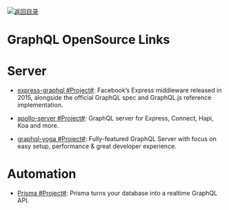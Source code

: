 [![返回目录](https://parg.co/UGo)](https://github.com/wxyyxc1992/Awesome-Links)

# GraphQL OpenSource Links

# Server

* [express-graphql #Project#](https://github.com/graphql/express-graphql): Facebook’s Express middleware released in 2015, alongside the official GraphQL spec and GraphQL.js reference implementation.

* [apollo-server #Project#](https://github.com/apollographql/apollo-server): GraphQL server for Express, Connect, Hapi, Koa and more.

* [graphql-yoga #Project#](https://github.com/graphcool/graphql-yoga): Fully-featured GraphQL Server with focus on easy setup, performance & great developer experience.

# Automation

* [Prisma #Project#](https://github.com/graphcool/prisma): Prisma turns your database into a realtime GraphQL API.
